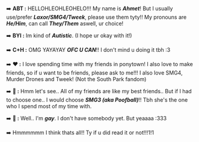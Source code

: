➡️ **ABT :** HELLOHLEOHLEOHELO!!! My name is ***Ahmet***! But I usually use/prefer ***Laxor/SMG4/Tweek***, please use them tyty!! My pronouns are ***He/Him***, can call ***They/Them*** aswell, ur choice!

➡️ **BYI :** Im kind of ***Autistic***. (I hope ur okay with it!)

➡️ **C+H :** OMG YAYAYAY ***OFC U CAN***!! I don't mind u doing it tbh :3

➡️ **❤️ :** I love spending time with my friends in ponytown! I also love to make friends, so if u want to be friends, please ask to me!!! 
I also love SMG4, Murder Drones and Tweek! (Not the South Park fandom)

➡️ **💖 :** Hmm let's see.. All of my friends are like my best friends.. But if I had to choose one.. I would choose ***SMG3 (aka Poofball)***!! Tbh she's the one who I spend most of my time with.

➡️ **💞 :** Well.. I'm ***gay***. I don't have somebody yet. But yeaaaa :333

➡️ Hmmmmmm I think thats all!! Ty if u did read it or not!!!1!1
